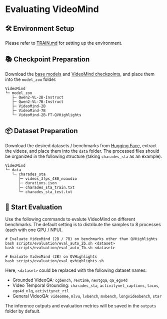 # Evaluating VideoMind

## 🛠️ Environment Setup

Please refer to [TRAIN.md](/docs/TRAIN.md) for setting up the environment.

## 📚 Checkpoint Preparation

Download the [base models](https://huggingface.co/collections/Qwen/qwen2-vl-66cee7455501d7126940800d) and [VideoMind checkpoints](https://huggingface.co/collections/yeliudev/videomind-67dd41f42c57f0e7433afb36), and place them into the `model_zoo` folder.

```
VideoMind
└─ model_zoo
   ├─ Qwen2-VL-2B-Instruct
   ├─ Qwen2-VL-7B-Instruct
   ├─ VideoMind-2B
   ├─ VideoMind-7B
   └─ VideoMind-2B-FT-QVHighlights
```

## 📦 Dataset Preparation

Download the desired datasets / benchmarks from [Hugging Face](https://huggingface.co/datasets/yeliudev/VideoMind-Dataset), extract the videos, and place them into the `data` folder. The processed files should be organized in the following structure (taking `charades_sta` as an example).

```
VideoMind
└─ data
   └─ charades_sta
      ├─ videos_3fps_480_noaudio
      ├─ durations.json
      ├─ charades_sta_train.txt
      └─ charades_sta_test.txt
```

## 🔮 Start Evaluation

Use the following commands to evalute VideoMind on different benchmarks. The default setting is to distribute the samples to 8 processes (each with one GPU / NPU).

```shell
# Evaluate VideoMind (2B / 7B) on benchmarks other than QVHighlights
bash scripts/evaluation/eval_auto_2b.sh <dataset>
bash scripts/evaluation/eval_auto_7b.sh <dataset>

# Evaluate VideoMind (2B) on QVHighlights
bash scripts/evaluation/eval_qvhighlights.sh
```

Here, `<dataset>` could be replaced with the following dataset names:

- Grounded VideoQA: `cgbench`, `rextime`, `nextgqa`, `qa_ego4d`
- Video Temporal Grounding: `charades_sta`, `activitynet_captions`, `tacos`, `ego4d_nlq`, `activitynet_rtl`
- General VideoQA: `videomme`, `mlvu`, `lvbench`, `mvbench`, `longvideobench`, `star`

The inference outputs and evaluation metrics will be saved in the `outputs` folder by default.
